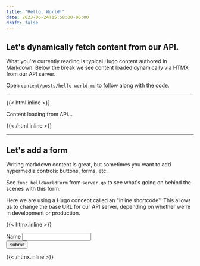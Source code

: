 ```yaml
---
title: "Hello, World!"
date: 2023-06-24T15:58:00-06:00
draft: false
---
```


## Let's dynamically fetch content from our API.

What you're currently reading is typical Hugo content authored in Markdown. Below the break we see content loaded dynamically via HTMX from our API server.

Open `content/posts/hello-world.md` to follow along with the code.

---

{{< html.inline >}}
<div
  hx-get="http://localhost:1314/hello_world"
  hx-trigger="load"
  hx-vals='js:{"name": new URLSearchParams(window.location.search).get("name")}'
  hx-on="htmx:configRequest: console.log('detail:', event.detail); event.detail.headers='';" />
  <p>Content loading from API...</p>
</div>
{{< /html.inline >}}

---

## Let's add a form

Writing markdown content is great, but sometimes you want to add hypermedia controls: buttons, forms, etc.

See `func helloWorldForm` from `server.go` to see what's going on behind the scenes with this form.

Here we are using a Hugo concept called an "inline shortcode". This allows us to change the base URL for our API server, depending on whether we're in development or production.


{{< htmx.inline >}}
<!-- Make sure the api base URL is set -->
<form hx-post="{{ .Site.Params.apiBaseUrl }}/hello_world_form">
  <label>Name</label>
  <input type="text" name="name">
  <br/>
  <button>Submit</button>
</form>
{{< /htmx.inline >}}

